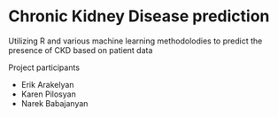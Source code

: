 # Chronic Kidney Disease prediction
Utilizing R and various machine learning methodolodies to predict the presence of CKD based on patient data

Project participants
* Erik Arakelyan
* Karen Pilosyan
* Narek Babajanyan

